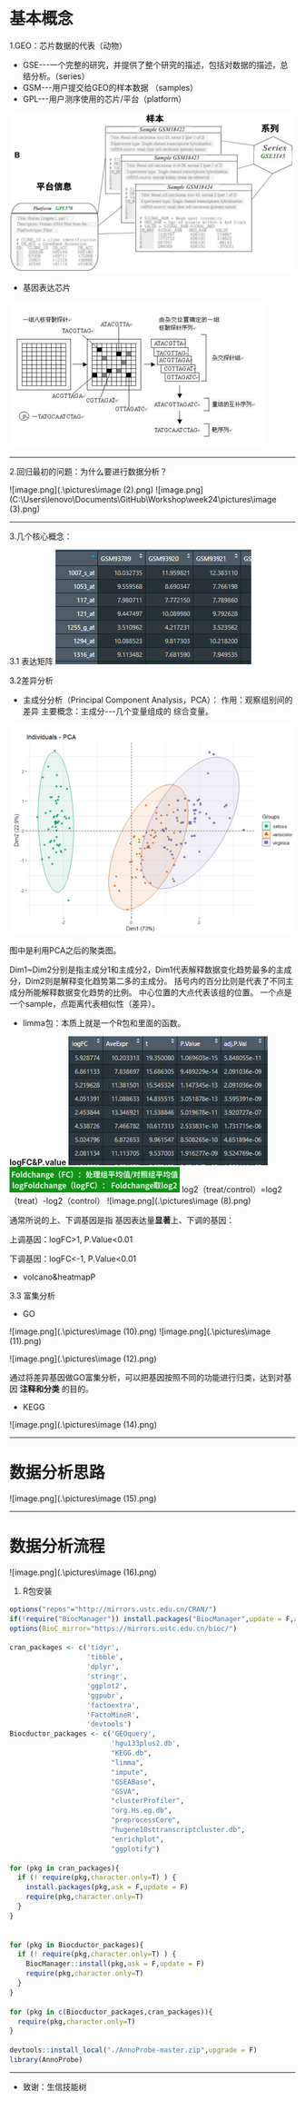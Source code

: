 # 基本概念

1.GEO：芯片数据的代表（动物）

- GSE---一个完整的研究，并提供了整个研究的描述，包括对数据的描述，总结分析。（series）
- GSM---用户提交给GEO的样本数据 （samples）
- GPL---用户测序使用的芯片/平台（platform）

![image.png](.\pictures\GEO.png)

- 基因表达芯片

![image.png](.\pictures\基因表达芯片.png)

---



2.回归最初的问题：为什么要进行数据分析？

![image.png](.\pictures\image (2).png)
![image.png](C:\Users\lenovo\Documents\GitHub\Workshop\week24\pictures\image (3).png)

---

3.几个核心概念：

3.1 表达矩阵
![image.png](.\pictures\表达矩阵.png)


3.2差异分析

- 主成分分析（Principal Component Analysis，PCA）：
作用：观察组别间的差异
主要概念：主成分---几个变量组成的 综合变量。

![image.png](.\pictures\PCA.png)

图中是利用PCA之后的聚类图。

Dim1~Dim2分别是指主成分1和主成分2，Dim1代表解释数据变化趋势最多的主成分，Dim2则是解释变化趋势第二多的主成分。
括号内的百分比则是代表了不同主成分所能解释数据变化趋势的比例。
中心位置的大点代表该组的位置。
一个点是一个sample，点距离代表相似性（差异）。



- limma包：本质上就是一个R包和里面的函数。

**logFC&P.value**
![image.png](.\pictures\limma.png)
![image.png](.\pictures\logFC.png)
log2（treat/control）=log2（treat）-log2（control）
![image.png](.\pictures\image (8).png)

通常所说的上、下调基因是指 基因表达量**显著**上、下调的基因：

上调基因：logFC>1, P.Value<0.01

下调基因：logFC<-1, P.Value<0.01



- volcano&heatmapP



3.3 富集分析

- GO

![image.png](.\pictures\image (10).png)
![image.png](.\pictures\image (11).png)

![image.png](.\pictures\image (12).png)

通过将差异基因做GO富集分析，可以把基因按照不同的功能进行归类，达到对基因 **注释和分类** 的目的。

- KEGG

![image.png](.\pictures\image (14).png)

---



# 数据分析思路
![image.png](.\pictures\image (15).png)

---



# 数据分析流程
![image.png](.\pictures\image (16).png)

1. R包安装
```r
options("repos"="http://mirrors.ustc.edu.cn/CRAN/")
if(!require("BiocManager")) install.packages("BiocManager",update = F,ask = F)
options(BioC_mirror="https://mirrors.ustc.edu.cn/bioc/")

cran_packages <- c('tidyr',
                   'tibble',
                   'dplyr',
                   'stringr',
                   'ggplot2',
                   'ggpubr',
                   'factoextra',
                   'FactoMineR',
                   'devtools') 
Biocductor_packages <- c('GEOquery',
                         'hgu133plus2.db',
                         "KEGG.db",
                         "limma",
                         "impute",
                         "GSEABase",
                         "GSVA",
                         "clusterProfiler",
                         "org.Hs.eg.db",
                         "preprocessCore",
                         "hugene10sttranscriptcluster.db",
                         "enrichplot",
                         "ggplotify")

for (pkg in cran_packages){
  if (! require(pkg,character.only=T) ) {
    install.packages(pkg,ask = F,update = F)
    require(pkg,character.only=T) 
  }
}


for (pkg in Biocductor_packages){
  if (! require(pkg,character.only=T) ) {
    BiocManager::install(pkg,ask = F,update = F)
    require(pkg,character.only=T) 
  }
}

for (pkg in c(Biocductor_packages,cran_packages)){
  require(pkg,character.only=T) 
}

devtools::install_local("./AnnoProbe-master.zip",upgrade = F)
library(AnnoProbe)
```

---

- 致谢：生信技能树
